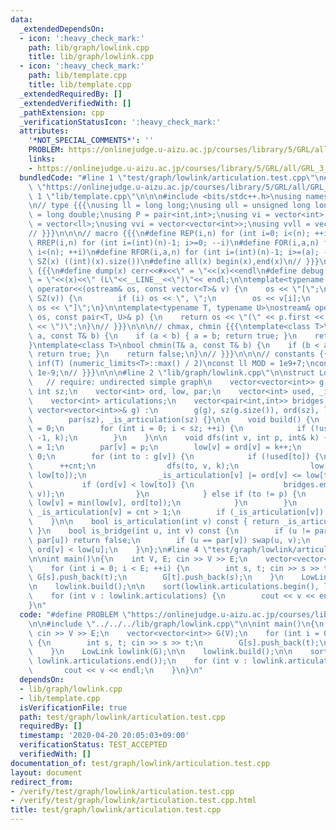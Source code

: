 ```yaml
---
data:
  _extendedDependsOn:
  - icon: ':heavy_check_mark:'
    path: lib/graph/lowlink.cpp
    title: lib/graph/lowlink.cpp
  - icon: ':heavy_check_mark:'
    path: lib/template.cpp
    title: lib/template.cpp
  _extendedRequiredBy: []
  _extendedVerifiedWith: []
  _pathExtension: cpp
  _verificationStatusIcon: ':heavy_check_mark:'
  attributes:
    '*NOT_SPECIAL_COMMENTS*': ''
    PROBLEM: https://onlinejudge.u-aizu.ac.jp/courses/library/5/GRL/all/GRL_3_A
    links:
    - https://onlinejudge.u-aizu.ac.jp/courses/library/5/GRL/all/GRL_3_A
  bundledCode: "#line 1 \"test/graph/lowlink/articulation.test.cpp\"\n#define PROBLEM\
    \ \"https://onlinejudge.u-aizu.ac.jp/courses/library/5/GRL/all/GRL_3_A\"\n\n#line\
    \ 1 \"lib/template.cpp\"\n\n\n#include <bits/stdc++.h>\nusing namespace std;\n\
    \n// type {{{\nusing ll = long long;\nusing ull = unsigned long long;\nusing ld\
    \ = long double;\nusing P = pair<int,int>;\nusing vi = vector<int>;\nusing vll\
    \ = vector<ll>;\nusing vvi = vector<vector<int>>;\nusing vvll = vector<vector<ll>>;\n\
    // }}}\n\n\n// macro {{{\n#define REP(i,n) for (int i=0; i<(n); ++i)\n#define\
    \ RREP(i,n) for (int i=(int)(n)-1; i>=0; --i)\n#define FOR(i,a,n) for (int i=(a);\
    \ i<(n); ++i)\n#define RFOR(i,a,n) for (int i=(int)(n)-1; i>=(a); --i)\n\n#define\
    \ SZ(x) ((int)(x).size())\n#define all(x) begin(x),end(x)\n// }}}\n\n\n// debug\
    \ {{{\n#define dump(x) cerr<<#x<<\" = \"<<(x)<<endl\n#define debug(x) cerr<<#x<<\"\
    \ = \"<<(x)<<\" (L\"<<__LINE__<<\")\"<< endl;\n\ntemplate<typename T>\nostream&\
    \ operator<<(ostream& os, const vector<T>& v) {\n    os << \"[\";\n    REP (i,\
    \ SZ(v)) {\n        if (i) os << \", \";\n        os << v[i];\n    }\n    return\
    \ os << \"]\";\n}\n\ntemplate<typename T, typename U>\nostream& operator<<(ostream&\
    \ os, const pair<T, U>& p) {\n    return os << \"(\" << p.first << \" \" << p.second\
    \ << \")\";\n}\n// }}}\n\n\n// chmax, chmin {{{\ntemplate<class T>\nbool chmax(T&\
    \ a, const T& b) {\n    if (a < b) { a = b; return true; }\n    return false;\n\
    }\ntemplate<class T>\nbool chmin(T& a, const T& b) {\n    if (b < a) { a = b;\
    \ return true; }\n    return false;\n}\n// }}}\n\n\n// constants {{{\n#define\
    \ inf(T) (numeric_limits<T>::max() / 2)\nconst ll MOD = 1e9+7;\nconst ld EPS =\
    \ 1e-9;\n// }}}\n\n\n#line 2 \"lib/graph/lowlink.cpp\"\n\nstruct LowLink {\n \
    \   // require: undirected simple graph\n    vector<vector<int>> g;\n    const\
    \ int sz;\n    vector<int> ord, low, par;\n    vector<int> used, _is_articulation;\n\
    \    vector<int> articulations;\n    vector<pair<int,int>> bridges;\n\n    LowLink(const\
    \ vector<vector<int>>& g) :\n        g(g), sz(g.size()), ord(sz), low(sz), used(sz),\n\
    \        par(sz), _is_articulation(sz) {}\n\n    void build() {\n        int k\
    \ = 0;\n        for (int i = 0; i < sz; ++i) {\n            if (!used[i]) dfs(i,\
    \ -1, k);\n        }\n    }\n\n    void dfs(int v, int p, int& k) {\n        used[v]\
    \ = 1;\n        par[v] = p;\n        low[v] = ord[v] = k++;\n        int cnt =\
    \ 0;\n        for (int to : g[v]) {\n            if (!used[to]) {\n          \
    \      ++cnt;\n                dfs(to, v, k);\n                low[v] = min(low[v],\
    \ low[to]);\n                _is_articulation[v] |= ord[v] <= low[to];\n     \
    \           if (ord[v] < low[to]) {\n                    bridges.emplace_back(minmax(to,\
    \ v));\n                }\n            } else if (to != p) {\n               \
    \ low[v] = min(low[v], ord[to]);\n            }\n        }\n        if (p == -1)\
    \ _is_articulation[v] = cnt > 1;\n        if (_is_articulation[v]) articulations.push_back(v);\n\
    \    }\n\n    bool is_articulation(int v) const { return _is_articulation[v];\
    \ }\n    bool is_bridge(int u, int v) const {\n        if (u != par[v] and v !=\
    \ par[u]) return false;\n        if (u == par[v]) swap(u, v);\n        return\
    \ ord[v] < low[u];\n    }\n};\n#line 4 \"test/graph/lowlink/articulation.test.cpp\"\
    \n\nint main()\n{\n    int V, E; cin >> V >> E;\n    vector<vector<int>> G(V);\n\
    \    for (int i = 0; i < E; ++i) {\n        int s, t; cin >> s >> t;\n       \
    \ G[s].push_back(t);\n        G[t].push_back(s);\n    }\n    LowLink lowlink(G);\n\
    \n    lowlink.build();\n\n    sort(lowlink.articulations.begin(), lowlink.articulations.end());\n\
    \    for (int v : lowlink.articulations) {\n        cout << v << endl;\n    }\n\
    }\n"
  code: "#define PROBLEM \"https://onlinejudge.u-aizu.ac.jp/courses/library/5/GRL/all/GRL_3_A\"\
    \n\n#include \"../../../lib/graph/lowlink.cpp\"\n\nint main()\n{\n    int V, E;\
    \ cin >> V >> E;\n    vector<vector<int>> G(V);\n    for (int i = 0; i < E; ++i)\
    \ {\n        int s, t; cin >> s >> t;\n        G[s].push_back(t);\n        G[t].push_back(s);\n\
    \    }\n    LowLink lowlink(G);\n\n    lowlink.build();\n\n    sort(lowlink.articulations.begin(),\
    \ lowlink.articulations.end());\n    for (int v : lowlink.articulations) {\n \
    \       cout << v << endl;\n    }\n}\n"
  dependsOn:
  - lib/graph/lowlink.cpp
  - lib/template.cpp
  isVerificationFile: true
  path: test/graph/lowlink/articulation.test.cpp
  requiredBy: []
  timestamp: '2020-04-20 20:05:03+09:00'
  verificationStatus: TEST_ACCEPTED
  verifiedWith: []
documentation_of: test/graph/lowlink/articulation.test.cpp
layout: document
redirect_from:
- /verify/test/graph/lowlink/articulation.test.cpp
- /verify/test/graph/lowlink/articulation.test.cpp.html
title: test/graph/lowlink/articulation.test.cpp
---
```

